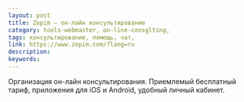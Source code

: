 ```yaml
---
layout: post
title: Zopim — он-лайн консультирование
category: tools-webmaster, on-line-consglting, 
tags: консультирование, помощь, чат, 
link: https://www.zopim.com/?lang=ru
description: 
keywords: 
---
```


<p>Организация он-лайн консультирования. Приемлемый бесплатный тариф, приложения для iOS и Android, удобный личный кабинет.</p>

